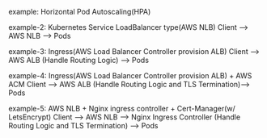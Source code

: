 example: Horizontal Pod Autoscaling(HPA)

example-2: Kubernetes Service LoadBalancer type(AWS NLB)
Client --> AWS NLB --> Pods

example-3: Ingress(AWS Load Balancer Controller provision ALB)
Client --> AWS ALB (Handle Routing Logic) --> Pods

example-4: Ingress(AWS Load Balancer Controller provision ALB) + AWS ACM
Client --> AWS ALB (Handle Routing Logic and TLS Termination)--> Pods

example-5: AWS NLB + Nginx ingress controller + Cert-Manager(w/ LetsEncrypt)
Client --> AWS NLB --> Nginx Ingress Controller (Handle Routing Logic and TLS Termination) --> Pods